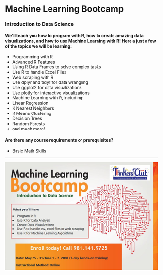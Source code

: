 # Machine Learning Bootcamp 
### Introduction to Data Science

#### We'll teach you how to program with R, how to create amazing data visualizations, and how to use Machine Learning with R! Here a just a few of the topics we will be learning:
- Programming with R
- Advanced R Features
- Using R Data Frames to solve complex tasks
- Use R to handle Excel Files
- Web scraping with R
- Use dplyr and tidyr for data wrangling
- Use ggplot2 for data visualizations
- Use plotly for interactive visualizations
- Machine Learning with R, including:
- Linear Regression
- K Nearest Neighbors
- K Means Clustering
- Decision Trees
- Random Forests
- and much more!

#### Are there any course requirements or prerequisites?
- Basic Math Skills

----------------------------------------------

![Machine Learning Bootcamp](https://github.com/rajeevagwl/MachineLearningBootcamp/blob/master/MachineLearningBootcamp_Online.JPG?raw=true)
